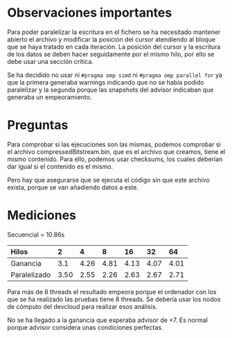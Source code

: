 # Observaciones importantes

Para poder paralelizar la escritura en el fichero se ha necesitado mantener abierto el archivo y modificar la posición del cursor atendiendo al bloque que se haya tratado en cada iteración.
La posición del cursor y la escritura de los datos se deben hacer seguidamente por el mismo hilo, por ello se debe usar una sección crítica.

Se ha decidido no usar ni `#pragma omp simd` ni `#pragma omp parallel for` ya que la primera generaba warnings indicando que no se había podido paralelizar y la segunda porque las snapshots del advisor indicaban que generaba un empeoramiento.

# Preguntas

Para comprobar si las ejecuciones son las mismas, podemos comprobar si el archivo compressedBitstream.bin, que es el archivo que creamos, tiene el mismo contenido.
Para ello, podemos usar checksums, los cuales deberían dar igual si el contenido es el mismo.

Pero hay que asegurarse que se ejecuta el código sin que este archivo exista, porque se van añadiendo datos a este.

# Mediciones

Secuencial = 10.86s

| Hilos | 2 | 4 | 8 | 16 | 32 | 64 |
| :-- | :-- | :-- | :-- | :-- | :-- | :-- |
| Ganancia | 3.1 | 4.26 | 4.81 | 4.13 | 4.07 | 4.01 |
| Paralelizado | 3.50 | 2.55 | 2.26 | 2.63 | 2.67 | 2.71 |

Para más de 8 threads el resultado empeora porque el ordenador con los que se ha realizado las pruebas tiene 8 threads.
Se debería usar los nodos de cómputo del devcloud para realizar esos análisis.

No se ha llegado a la ganancia que esperaba advisor de $\times 7$.
Es normal porque advisor considera unas condiciones perfectas.

